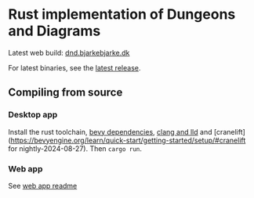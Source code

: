 # Rust implementation of Dungeons and Diagrams

Latest web build: [dnd.bjarkebjarke.dk](https://dnd.bjarkebjarke.dk)

For latest binaries, see the [latest release](https://github.com/bondo/dnd-rs/releases/latest).

## Compiling from source

### Desktop app

Install the rust toolchain, [bevy dependencies](https://github.com/bevyengine/bevy/blob/latest/docs/linux_dependencies.md), [clang and lld](https://bevyengine.org/learn/quick-start/getting-started/setup/#alternative-linkers) and [cranelift](https://bevyengine.org/learn/quick-start/getting-started/setup/#cranelift for nightly-2024-08-27). Then `cargo run`.

### Web app

See [web app readme](https://github.com/bondo/dnd-rs/blob/main/crates/web-app/README.md)
